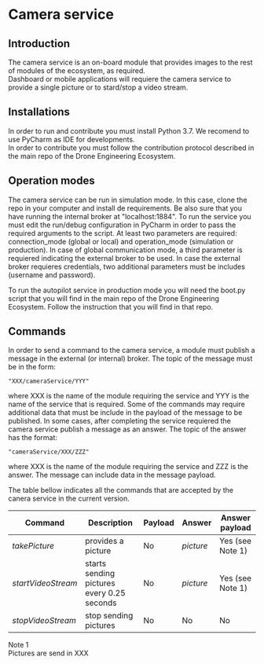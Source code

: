 # Camera service
## Introduction
The camera service is an on-board module that provides images to the rest of modules of the ecosystem, as required.    
Dashboard or mobile applications will requiere the camera service to provide a single picture or to stard/stop a video stream.

## Installations
In order to run and contribute you must install Python 3.7. We recomend to use PyCharm as IDE for developments.  
In order to contribute you must follow the contribution protocol described in the main repo of the Drone Engineering Ecosystem.

## Operation modes
The camera service can be run in simulation mode. In this case, clone the repo in your computer and install de requirements. Be also sure that you have running the internal broker at "localhost:1884". To run the service you must edit the run/debug configuration in PyCharm in order to pass the required arguments to the script. At least two parameters are required: connection_mode (global or local) and operation_mode (simulation or production). In case of global communication mode, a third parameter is requiered indicating the external broker to be used. In case the external broker requieres credentials, two additional parameters must be includes (username and password).    
   
To run the autopilot service in production mode you will need the boot.py script that you will find in the main repo of the Drone Engineering Ecosystem. Follow the instruction that you will find in that repo.   

## Commands
In order to send a command to the camera service, a module must publish a message in the external (or internal) broker. The topic of the message must be in the form:
```
"XXX/cameraService/YYY"
```
where XXX is the name of the module requiring the service and YYY is the name of the service that is required. Some of the commands may require additional data that must be include in the payload of the message to be published. 
In some cases, after completing the service requiered the camera service publish a message as an answer. The topic of the answer has the format:
```
"cameraService/XXX/ZZZ"
```
where XXX is the name of the module requiring the service and ZZZ is the answer. The message can include data in the message payload.

The table bellow indicates all the commands that are accepted by the canera service in the current version.   

Command | Description | Payload | Answer | Answer payload
--- | --- | --- | --- |--- 
*takePicture* | provides a picture | No | *picture* | Yes (see Note 1)
*startVideoStream* | starts sending pictures every 0.25 seconds | No | *picture* |Yes (see Note 1) 
*stopVideoStream* | stop sending pictures | No | No | No 

Note 1    
Pictures are send in XXX
